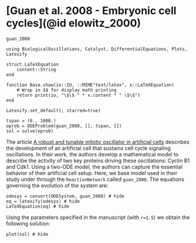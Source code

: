 # [Guan et al. 2008 - Embryonic cell cycles](@id elowitz_2000)
```@docs
guan_2008
```
```@setup guan_2008
using BiologicalOscillations, Catalyst, DifferentialEquations, Plots, Latexify

struct LaTeXEquation
    content::String
end

function Base.show(io::IO, ::MIME"text/latex", x::LaTeXEquation)
    # Wrap in $$ for display math printing
    return print(io, "\$\$ " * x.content * " \$\$")
end

Latexify.set_default(; starred=true)

tspan = (0., 1000.)
oprob = ODEProblem(guan_2008, [], tspan, [])
sol = solve(oprob)
```

The article [A robust and tunable mitotic oscillator in artificial cells](https://elifesciences.org/articles/33549) describes the development of an artificial cell that sustains cell cycle signaling oscillations. In their work, the authors develop a mathematical model to describe the activity of two key proteins driving these oscillations: Cyclin B1 and Cdk1. Using a two-ODE model, the authors can capture the essential behavior of their artificial cell setup. Here, we base model used in their study under through the `ReactionNetwork` called `guan_2008`. The equations governing the evolution of the system are:

```@example guan_2008
odesys = convert(ODESystem, guan_2008) # hide
eq = latexify(odesys) # hide
LaTeXEquation(eq) # hide
```

Using the parameters specified in the manuscript (with `r=1.5`) we obtain the following solution:

```@example guan_2008
plot(sol) # hide
```
